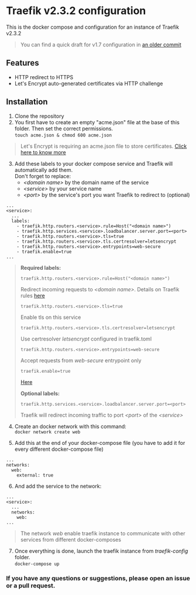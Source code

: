# Traefik v2.3.2 configuration
This is the docker compose and configuration for an instance of Traefik v2.3.2

> You can find a quick draft for v1.7 configuration in [an older commit](https://github.com/lbarbaglia/traefik-config/tree/4f17260d657d069c485c4bffea6b3e23753f0a32)

## Features
- HTTP redirect to HTTPS
- Let's Encrypt auto-generated certificates via HTTP challenge

## Installation
1. Clone the repository  
2. You first have to create an empty "acme.json" file at the base of this folder. Then set the correct permissions.  
`touch acme.json & chmod 600 acme.json`  
> Let's Encrypt is requiring an acme.json file to store certificates. [Click here to know more](https://doc.traefik.io/traefik/https/acme/#storage "Let's Encrypt - Traefik")

3. Add these labels to your docker compose service and Traefik will automatically add them.  
Don't forget to replace:  
    - *\<domain name\>* by the domain name of the service
    - *\<service\>* by your service name
    - *\<port\>* by the service's port you want Traefik to redirect to (optional)
```
...
<service>:
  ...
  labels:
    - traefik.http.routers.<service>.rule=Host("<domain name>")
    - traefik.http.services.<service>.loadbalancer.server.port=<port>
    - traefik.http.routers.<service>.tls=true
    - traefik.http.routers.<service>.tls.certresolver=letsencrypt
    - traefik.http.routers.<service>.entrypoints=web-secure
    - traefik.enable=true
...
```
> **Required labels:**  
> 
>     traefik.http.routers.<service>.rule=Host("<domain name>")  
> Redirect incoming requests to *\<domain name\>*. Details on Traefik rules [here](https://doc.traefik.io/traefik/routing/routers/#rule)  
> 
>     traefik.http.routers.<service>.tls=true  
> Enable tls on this service
>
>     traefik.http.routers.<service>.tls.certresolver=letsencrypt  
> Use certresolver *letsencrypt* configured in traefik.toml
>
>     traefik.http.routers.<service>.entrypoints=web-secure  
> Accept requests from *web-secure* entrypoint only
>
>     traefik.enable=true  
> [Here](https://doc.traefik.io/traefik/providers/docker/#exposedbydefault)
> 
> **Optional labels:**  
> 
>     traefik.http.services.<service>.loadbalancer.server.port=<port>  
> Traefik will redirect incoming traffic to port *\<port\>* of the *\<service\>*

4. Create an docker network with this command:  
    `docker network create web`

5. Add this at the end of your docker-compose file (you have to add it for every different docker-compose file)  
```
...
networks:
  web:
    external: true
```

6. And add the service to the network:  
```
...
<service>:
  ...
  networks:
    web:
...
```

> The network *web* enable traefik instance to communicate with other services from different docker-composes

7. Once everything is done, launch the traefik instance from *traefik-config* folder.  
    `docker-compose up`

### If you have any questions or suggestions, please open an issue or a pull request.

